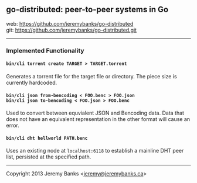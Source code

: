## go-distributed: peer-to-peer systems in Go

web: https://github.com/jeremybanks/go-distributed  
git: https://github.com/jeremybanks/go-distributed.git

---

### Implemented Functionality

#### `bin/cli torrent create TARGET > TARGET.torrent`

Generates a torrent file for the target file or directory. The piece size is currently hardcoded.

#### `bin/cli json from-bencoding < FOO.benc > FOO.json`  <br />  `bin/cli json to-bencoding < FOO.json > FOO.benc`

Used to convert between equvialent JSON and Bencoding data. Data that does not have an equivalent representation in the other format will cause an error.

#### `bin/cli dht hellworld PATH.benc`

Uses an existing node at `localhost:6118` to establish a mainline DHT peer list, persisted at the specified path.

---

Copyright 2013 Jeremy Banks <<jeremy@jeremybanks.ca>>
